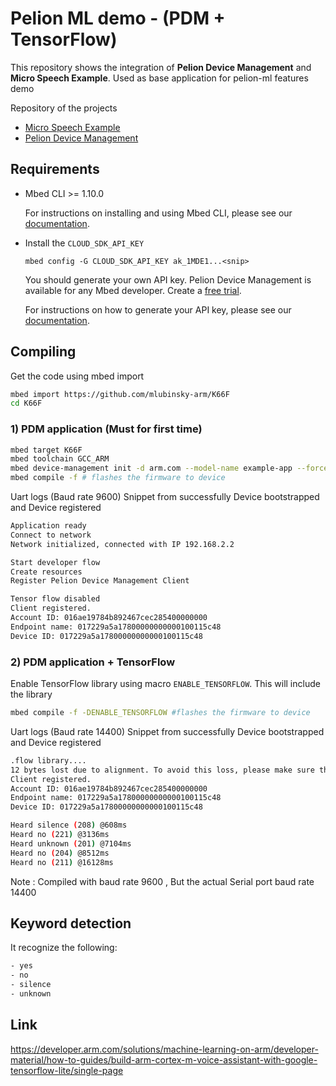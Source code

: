 # Pelion ML demo - (PDM + TensorFlow)

This repository shows the integration  of **Pelion Device Management** and **Micro Speech Example**. Used as base application for pelion-ml features demo

Repository of the projects

- [Micro Speech Example](https://github.com/tensorflow/tensorflow/tree/master/tensorflow/lite/micro/examples/micro_speech#deploy-to-nxp-frdm-k66f)
- [Pelion Device Management](https://github.com/tensorflow/tensorflow/tree/master/tensorflow/lite/micro/examples/micro_speech#deploy-to-nxp-frdm-k66f)

## Requirements

- Mbed CLI >= 1.10.0

  For instructions on installing and using Mbed CLI, please see our [documentation](https://os.mbed.com/docs/mbed-os/latest/tools/developing-mbed-cli.html).

- Install the `CLOUD_SDK_API_KEY`

   `mbed config -G CLOUD_SDK_API_KEY ak_1MDE1...<snip>`

   You should generate your own API key. Pelion Device Management is available for any Mbed developer. Create a [free trial](https://os.mbed.com/pelion-free-tier).

   For instructions on how to generate your API key, please see our [documentation](https://cloud.mbed.com/docs/current/integrate-web-app/api-keys.html#generating-an-api-key).

## Compiling

Get the code using mbed import

```sh
mbed import https://github.com/mlubinsky-arm/K66F
cd K66F
```

### 1) PDM application (Must for first time)

```sh
mbed target K66F
mbed toolchain GCC_ARM
mbed device-management init -d arm.com --model-name example-app --force -q
mbed compile -f # flashes the firmware to device 
```

Uart logs (Baud rate 9600) Snippet from successfully Device bootstrapped and Device registered

```sh
Application ready
Connect to network
Network initialized, connected with IP 192.168.2.2

Start developer flow
Create resources
Register Pelion Device Management Client

Tensor flow disabled 
Client registered.
Account ID: 016ae19784b892467cec285400000000
Endpoint name: 017229a5a17800000000000100115c48
Device ID: 017229a5a17800000000000100115c48
```

### 2) PDM application + TensorFlow

Enable TensorFlow library using macro `ENABLE_TENSORFLOW`. This will include the library

```sh
mbed compile -f -DENABLE_TENSORFLOW #flashes the firmware to device 
```

Uart logs (Baud rate 14400) Snippet from successfully Device bootstrapped and Device registered

```sh
.flow library.... 
12 bytes lost due to alignment. To avoid this loss, please make sure the tensor_arena is 16 bytes aligned.
Client registered.
Account ID: 016ae19784b892467cec285400000000
Endpoint name: 017229a5a17800000000000100115c48
Device ID: 017229a5a17800000000000100115c48

Heard silence (208) @608ms
Heard no (221) @3136ms
Heard unknown (201) @7104ms
Heard no (204) @8512ms
Heard no (211) @16128ms

```

Note : Compiled with baud rate 9600 , But the actual Serial port baud rate 14400

## Keyword detection

It recognize  the following:

```sh
- yes
- no
- silence
- unknown
```

## Link

<https://developer.arm.com/solutions/machine-learning-on-arm/developer-material/how-to-guides/build-arm-cortex-m-voice-assistant-with-google-tensorflow-lite/single-page>

